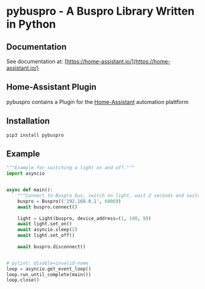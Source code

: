 pybuspro - A Buspro Library Written in Python
====================================================

Documentation
-------------

See documentation at: [https://home-assistant.io/](https://home-assistant.io/)


Home-Assistant Plugin
---------------------

pybuspro contains a Plugin for the [Home-Assistant](https://home-assistant.io/) automation plattform


Installation
-------

```commandline
pip3 install pybuspro
```


Example
-------

```python
"""Example for switching a light on and off."""
import asyncio


async def main():
    """Connect to Buspro bus, switch on light, wait 2 seconds and switch of off again."""
    buspro = Buspro(('192.168.0.1', 6000))
    await buspro.connect()
    
    light = Light(buspro, device_address=(1, 100, 9))
    await light.set_on()
    await asyncio.sleep(2)
    await light.set_off()
    
    await buspro.disconnect()


# pylint: disable=invalid-name
loop = asyncio.get_event_loop()
loop.run_until_complete(main())
loop.close()
```

